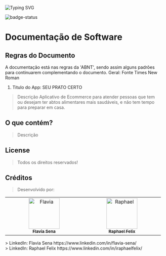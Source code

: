 ![Typing SVG](https://readme-typing-svg.herokuapp.com/?color=000000&size=40&center=true&vCenter=true&width=1000&lines=+Bem+Vindo+a+Documentação+do+App!)

![badge-status](https://img.shields.io/badge/status-Em_Desenvolvimento-green?style=for-the-badge)

# Documentação de Software


## Regras do Documento

A documentação está nas regras da 'ABNT', sendo assim alguns padrões para continuarem complementando o documento. Geral: Fonte Times New Roman

1. Titulo do App: SEU PRATO CERTO

> Descrição
Aplicativo de Ecommerce para atender pessoas que tem ou desejam ter abtos alimentares mais saudáveis, e não tem tempo para preparar em casa.


## O que contém?

> Descrição

## License

> Todos os direitos reservados!

## Créditos

> Desenvolvido por: 
<table>
  <tbody>
    <tr>      
      <td align="center" valign="top" width="14.28%"><a href="https://github.com/FlaviaSena"><img src="https://avatars.githubusercontent.com/u/106356705?v=4" width="100px;" alt="Flavia"/><br /><sub><b>Flavia Sena</b></sub></a><br /><a href="https://github.com/FlaviaSena/Projeto_Lean_Startup_Nivel_Tecnico" title="Code"></a></td>
       <td align="center" valign="top" width="14.28%"><a href="https://github.com/felixraphael"><img src="https://avatars.githubusercontent.com/u/106356357?v=4" width="100px;" alt="Raphael"/><br /><sub><b>Raphael Felix</b></sub></a><br /><a href="https://https://github.com/FlaviaSena/Projeto_Lean_Startup_Nivel_Tecnico" title="Code"></a></td>
  </tbody>
</table>
> LinkedIn: Flavia Sena https://www.linkedin.com/in/flavia-sena/
<br>
> LinkedIn: Raphael Felix https://www.linkedin.com/in/iraphaelfelix/

